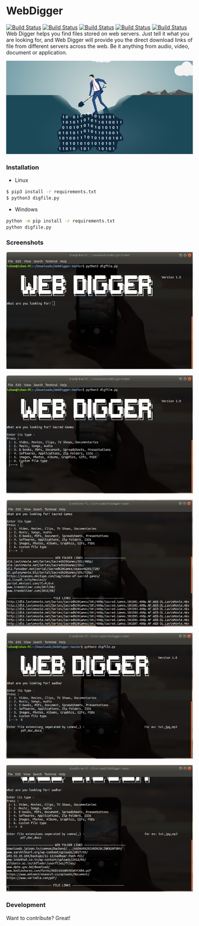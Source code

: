 # WebDigger #
[![Build Status](https://img.shields.io/badge/build-passed-brightgreen.svg)]() [![Build Status](https://img.shields.io/cran/l/devtools.svg)]() [![Build Status](https://img.shields.io/badge/release-v1.0.0-green.svg)]() [![Build Status](https://img.shields.io/conda/pn/conda-forge/python.svg?maxAge=2592000)]() [![Build Status](https://img.shields.io/pypi/pyversions/Django.svg?maxAge=2592000)]()
Web Digger helps you find files stored on web servers. Just tell it what you are looking for, and Web Digger will provide you the direct download links of file from different servers across the web. Be it anything from audio, video, document or application.

![Screenshot](screenshots/WebDigBanner.jpg)


### Installation

- Linux
```sh
$ pip3 install -r requirements.txt
$ python3 digfile.py
```

- Windows
```sh
python -m pip install -r requirements.txt
python digfile.py
```


### Screenshots

![Screenshot](screenshots/1.png)

![Screenshot](screenshots/2.png)

![Screenshot](screenshots/3.png)

![Screenshot](screenshots/4.png)

![Screenshot](screenshots/5.png)


### Development

Want to contribute? Great!
